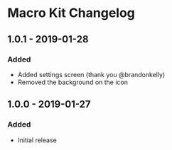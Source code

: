 # Macro Kit Changelog

## 1.0.1 - 2019-01-28

### Added
* Added settings screen (thank you @brandonkelly)
* Removed the background on the icon

## 1.0.0 - 2019-01-27

### Added
* Initial release
